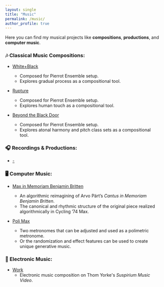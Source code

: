 ```yaml
---
layout: single
title: "Music"
permalink: /music/
author_profile: true
---
```


Here you can find my musical projects like **compositions**, **productions**, and **computer music**.

### 🎶 Classical Music Compositions:
- [White+Black](https://www.youtube.com/watch?v=PhRhla156VU)
  - Composed for Pierrot Ensemble setup.
  - Explores gradual process as a compositional tool.

- [Rupture](https://www.youtube.com/watch?v=bM7qLfADG_k)
  - Composed for Pierrot Ensemble setup.
  - Explores human touch as a compositional tool. 

- [Beyond the Black Door](https://www.youtube.com/watch?v=HUaajNXNwpk)
  - Composed for Pierrot Ensemble setup.
  - Explores atonal harmony and pitch class sets as a compositional tool. 

### 🎧 Recordings & Productions:
- [-](-)

### 🖥️ Computer Music:
- [Max in Memoriam Benjamin Britten](youtube.com/watch?v=uVDTAzasXeo&feature=youtu.be)
  - An algorithmic reimagining of Arvo Pärt’s *Cantus in Memoriam Benjamin Britten*.
  - The canonical and rhythmic structure of the original piece realized algorithmically in Cycling ’74 Max.

- [Poli Max](https://www.youtube.com/watch?v=raHxo61u-FI)
  - Two metronomes that can be adjusted and used as a polimetric metronome.
  - Or the randomization and effect features can be used to create unique generative music.

### 🎹 Electronic Music:
- [Work](https://www.youtube.com/watch?v=yWdMagJelFg)
  - Electronic music composition on Thom Yorke's *Suspirium Music Video*.